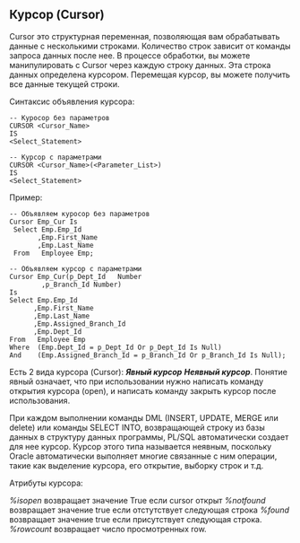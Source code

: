 ## Курсор (Cursor)

Cursor это структурная переменная, позволяющая вам обрабатывать данные с несколькими строками. 
Количество строк зависит от команды запроса данных после нее. 
В процессе обработки, вы можете манипулировать с  Cursor через каждую строку данных. 
Эта строка данных определена курсором. Перемещая курсор, вы можете получить все данные текущей строки.

Синтаксис объявления курсора:

```
-- Куросор без параметров
CURSOR <Cursor_Name>
IS
<Select_Statement>
 
-- Курсор с параметрами
CURSOR <Cursor_Name>(<Parameter_List>)
IS
<Select_Statement>
```

Пример:

```
-- Объявляем куросор без параметров
Cursor Emp_Cur Is
 Select Emp.Emp_Id
       ,Emp.First_Name
       ,Emp.Last_Name
 From   Employee Emp;
 
-- Объявляем курсор с параметрами
Cursor Emp_Cur(p_Dept_Id   Number
        ,p_Branch_Id Number)
Is
Select Emp.Emp_Id
      ,Emp.First_Name
      ,Emp.Last_Name
      ,Emp.Assigned_Branch_Id
      ,Emp.Dept_Id
From   Employee Emp
Where  (Emp.Dept_Id = p_Dept_Id Or p_Dept_Id Is Null)
And    (Emp.Assigned_Branch_Id = p_Branch_Id Or p_Branch_Id Is Null);
```

Есть 2 вида курсора (Cursor):
***Явный курсор***
***Неявный курсор***.
Понятие явный означает, что при использовании нужно написать команду открытия курсора (open), и написать команду закрыть курсор после использования. 

При каждом выполнении команды DML (INSERT, UPDATE, MERGE или delete) или команды SELECT INTO, возвращающей строку из базы данных в структуру данных программы, PL/SQL автоматически создает для нее курсор. Курсор этого типа называется неявным, поскольку Oracle автоматически выполняет многие связанные с ним операции, такие как выделение курсора, его открытие, выборку строк и т.д.

Атрибуты курсора:

_%isopen_ 	возвращает значение True если cursor открыт
_%notfound_ 	возвращает значение true если отстутствует следующая строка
_%found_ 	возвращает значение true если присутствует следующая строка.
_%rowcount_	возвращает число просмотренных row.
